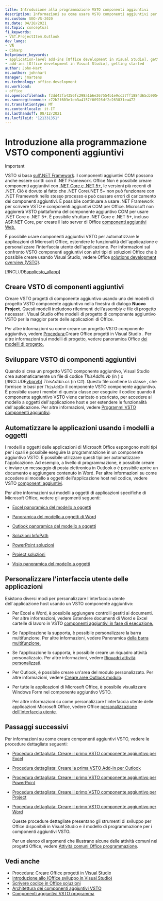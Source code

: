 ```yaml
---
title: Introduzione alla programmazione VSTO componenti aggiuntivi
description: Informazioni su come usare VSTO componenti aggiuntivi per automatizzare Microsoft Office applicazioni, estendere le funzionalità dell'applicazione e personalizzare l'interfaccia utente dell'applicazione.
ms.custom: SEO-VS-2020
ms.date: 04/28/2021
ms.topic: conceptual
f1_keywords:
- VST.ProjectItem.Outlook
dev_langs:
- VB
- CSharp
helpviewer_keywords:
- application-level add-ins [Office development in Visual Studio], getting started
- add-ins [Office development in Visual Studio], getting started
author: John-Hart
ms.author: johnhart
manager: jmartens
ms.technology: office-development
ms.workload:
- office
ms.openlocfilehash: f3dd42fa4356fc298a1b6e267554b1e9cc37ff1884d65cb9054fcda8b3e12937
ms.sourcegitcommit: c72b2f603e1eb3a4157f00926df2e263831ea472
ms.translationtype: MT
ms.contentlocale: it-IT
ms.lasthandoff: 08/12/2021
ms.locfileid: "121331351"
---
```

# <a name="get-started-programming-vsto-add-ins"></a>Introduzione alla programmazione VSTO componenti aggiuntivi
> [!IMPORTANT]
> VSTO si basa [sull'.NET Framework](https://docs.microsoft.com/dotnet/framework/get-started/overview). I componenti aggiuntivi COM possono anche essere scritti con il .NET Framework. Office Non è possibile creare componenti aggiuntivi con [.NET Core e .NET 5+](https://docs.microsoft.com/dotnet/core/dotnet-five), le versioni più recenti di .NET. Ciò è dovuto al fatto che .NET Core/.NET 5+ non può funzionare con .NET Framework nello stesso processo e può causare errori di caricamento dei componenti aggiuntivi. È possibile continuare a usare .NET Framework per scrivere VSTO e componenti aggiuntivi COM per Office. Microsoft non aggiorerà VSTO piattaforma del componente aggiuntivo COM per usare .NET Core o .NET 5+. È possibile sfruttare .NET Core e .NET 5+, incluso ASP.NET Core, per creare il lato server di Office [componenti aggiuntivi Web.](https://docs.microsoft.com/office/dev/add-ins/overview/office-add-ins)

  È possibile usare componenti aggiuntivi VSTO per automatizzare le applicazioni di Microsoft Office, estendere le funzionalità dell'applicazione e personalizzare l'interfaccia utente dell'applicazione. Per informazioni sul confronto VSTO componenti aggiuntivi con altri tipi di soluzioni Office che è possibile creare usando Visual Studio, vedere Office [solutions development overview &#40;VSTO&#41;](../vsto/office-solutions-development-overview-vsto.md).

 [!INCLUDE[appliesto_allapp](../vsto/includes/appliesto-allapp-md.md)]

## <a name="create-vsto-add-in-projects"></a>Creare VSTO di componenti aggiuntivi
 Creare VSTO progetti di componente aggiuntivo usando uno dei modelli di progetto VSTO componente aggiuntivo nella finestra di dialogo **Nuovo Project.** Questi modelli includono riferimenti dell'assembly e file di progetto necessari. Visual Studio offre modelli di progetto di componente aggiuntivo VSTO per la maggior parte delle applicazioni di Office.

 Per altre informazioni su come creare un progetto VSTO componente aggiuntivo, vedere [Procedura:](../vsto/how-to-create-office-projects-in-visual-studio.md)Creare Office progetti in Visual Studio . Per altre informazioni sui modelli di progetto, vedere panoramica Office [dei modelli di progetto.](../vsto/office-project-templates-overview.md)

## <a name="develop-vsto-add-in-projects"></a>Sviluppare VSTO di componenti aggiuntivi
 Quando si crea un progetto VSTO componente aggiuntivo, Visual Studio crea automaticamente un file di codice *ThisAddIn.vb* (in ) o [!INCLUDE[vbprvb](../sharepoint/includes/vbprvb-md.md)] *ThisAddIn.cs* (in C#). Questo file contiene la classe , che fornisce le basi per `ThisAddIn` il componente VSTO componente aggiuntivo. È possibile usare i membri di questa classe per eseguire il codice quando il componente aggiuntivo VSTO viene caricato o scaricato, per accedere al modello a oggetti dell'applicazione host e per estendere le funzionalità dell'applicazione. Per altre informazioni, vedere [Programmi VSTO componenti aggiuntivi](../vsto/programming-vsto-add-ins.md).

## <a name="automate-applications-by-using-the-object-models"></a>Automatizzare le applicazioni usando i modelli a oggetti
 I modelli a oggetti delle applicazioni di Microsoft Office espongono molti tipi per i quali è possibile eseguire la programmazione in un componente aggiuntivo VSTO. È possibile utilizzare questi tipi per automatizzare l'applicazione. Ad esempio, a livello di programmazione, è possibile creare e inviare un messaggio di posta elettronica in Outlook o è possibile aprire un documento e aggiungere contenuto in Word. Per altre informazioni su come accedere al modello a oggetti dell'applicazione host nel codice, vedere VSTO [componenti aggiuntivi](../vsto/programming-vsto-add-ins.md).

 Per altre informazioni sui modelli a oggetti di applicazioni specifiche di Microsoft Office, vedere gli argomenti seguenti:

- [Excel panoramica del modello a oggetti](../vsto/excel-object-model-overview.md)

- [Panoramica del modello a oggetti di Word](../vsto/word-object-model-overview.md)

- [Outlook panoramica del modello a oggetti](../vsto/outlook-object-model-overview.md)

- [Soluzioni InfoPath](../vsto/infopath-solutions.md)

- [PowerPoint soluzioni](../vsto/powerpoint-solutions.md)

- [Project soluzioni](../vsto/project-solutions.md)

- [Visio panoramica del modello a oggetti](../vsto/visio-object-model-overview.md)

## <a name="customize-the-user-interface-of-applications"></a>Personalizzare l'interfaccia utente delle applicazioni
 Esistono diversi modi per personalizzare l'interfaccia utente dell'applicazione host usando un VSTO componente aggiuntivo:

- Per Excel e Word, è possibile aggiungere controlli gestiti ai documenti. Per altre informazioni, vedere Estendere documenti di Word e Excel cartelle di lavoro in VSTO [componenti aggiuntivi in fase di esecuzione.](../vsto/extending-word-documents-and-excel-workbooks-in-vsto-add-ins-at-run-time.md)

- Se l'applicazione la supporta, è possibile personalizzare la barra multifunzione. Per altre informazioni, vedere Panoramica [della barra multifunzione.](../vsto/ribbon-overview.md)

- Se l'applicazione lo supporta, è possibile creare un riquadro attività personalizzato. Per altre informazioni, vedere [Riquadri attività personalizzati](../vsto/custom-task-panes.md).

- Per Outlook, è possibile creare un'area del modulo personalizzato. Per altre informazioni, vedere [Creare aree Outlook modulo](../vsto/creating-outlook-form-regions.md).

- Per tutte le applicazioni di Microsoft Office, è possibile visualizzare Windows Form nel componente aggiuntivo VSTO.

  Per altre informazioni su come personalizzare l'interfaccia utente delle applicazioni Microsoft Office, vedere Office [personalizzazione dell'interfaccia utente](../vsto/office-ui-customization.md).

## <a name="next-steps"></a>Passaggi successivi
 Per informazioni su come creare componenti aggiuntivi VSTO, vedere le procedure dettagliate seguenti:

- [Procedura dettagliata: Creare il primo VSTO componente aggiuntivo per Excel](../vsto/walkthrough-creating-your-first-vsto-add-in-for-excel.md)

- [Procedura dettagliata: Creare la prima VSTO Add-In per Outlook](../vsto/walkthrough-creating-your-first-vsto-add-in-for-outlook.md)

- [Procedura dettagliata: Creare il primo VSTO componente aggiuntivo per PowerPoint](../vsto/walkthrough-creating-your-first-vsto-add-in-for-powerpoint.md)

- [Procedura dettagliata: Creare il primo VSTO componente aggiuntivo per Project](../vsto/walkthrough-creating-your-first-vsto-add-in-for-project.md)

- [Procedura dettagliata: Creare il primo VSTO componente aggiuntivo per Word](../vsto/walkthrough-creating-your-first-vsto-add-in-for-word.md)

  Queste procedure dettagliate presentano gli strumenti di sviluppo per Office disponibili in Visual Studio e il modello di programmazione per i componenti aggiuntivi VSTO.

  Per un elenco di argomenti che illustrano alcune delle attività comuni nei progetti Office, vedere [Attività comuni Office programmazione](../vsto/common-tasks-in-office-programming.md).

## <a name="see-also"></a>Vedi anche
- [Procedura: Creare Office progetti in Visual Studio](../vsto/how-to-create-office-projects-in-visual-studio.md)
- [Introduzione allo &#40;Office sviluppo in Visual Studio&#41;](../vsto/getting-started-office-development-in-visual-studio.md)
- [Scrivere codice in Office soluzioni](../vsto/writing-code-in-office-solutions.md)
- [Architettura dei componenti aggiuntivi VSTO](../vsto/architecture-of-vsto-add-ins.md)
- [Componenti aggiuntivi VSTO programma](../vsto/programming-vsto-add-ins.md)
